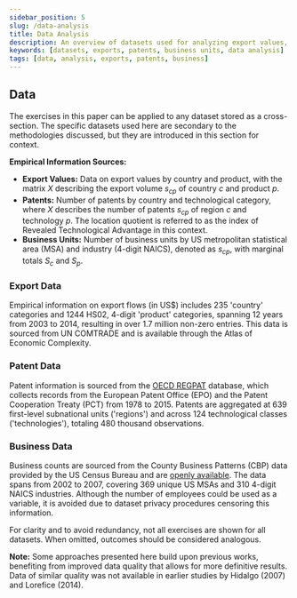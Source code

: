 ```yaml
---
sidebar_position: 5
slug: /data-analysis
title: Data Analysis
description: An overview of datasets used for analyzing export values, patents, and business units across various regions and industries.
keywords: [datasets, exports, patents, business units, data analysis]
tags: [data, analysis, exports, patents, business]
---
```


## Data

The exercises in this paper can be applied to any dataset stored as a cross-section. The specific datasets used here are secondary to the methodologies discussed, but they are introduced in this section for context.

**Empirical Information Sources:**

- **Export Values:** Data on export values by country and product, with the matrix $X$ describing the export volume $s_{cp}$ of country $c$ and product $p$.
- **Patents:** Number of patents by country and technological category, where $X$ describes the number of patents $s_{cp}$ of region $c$ and technology $p$. The location quotient is referred to as the index of Revealed Technological Advantage in this context.
- **Business Units:** Number of business units by US metropolitan statistical area (MSA) and industry (4-digit NAICS), denoted as $s_{cp}$, with marginal totals $S_c$ and $S_p$.

### Export Data

Empirical information on export flows (in US\$) includes 235 'country' categories and 1244 HS02, 4-digit 'product' categories, spanning 12 years from 2003 to 2014, resulting in over 1.7 million non-zero entries. This data is sourced from UN COMTRADE and is available through the Atlas of Economic Complexity.

### Patent Data

Patent information is sourced from the [OECD REGPAT](https://stats.oecd.org/oecdstat_metadata/showmetadata.ashx?dataset=pats_region) database, which collects records from the European Patent Office (EPO) and the Patent Cooperation Treaty (PCT) from 1978 to 2015. Patents are aggregated at 639 first-level subnational units ('regions') and across 124 technological classes ('technologies'), totaling 480 thousand observations.

### Business Data

Business counts are sourced from the County Business Patterns (CBP) data provided by the US Census Bureau and are [openly available](https://www.census.gov/programs-surveys/cbp/data/datasets.html). The data spans from 2002 to 2007, covering 369 unique US MSAs and 310 4-digit NAICS industries. Although the number of employees could be used as a variable, it is avoided due to dataset privacy procedures censoring this information.

For clarity and to avoid redundancy, not all exercises are shown for all datasets. When omitted, outcomes should be considered analogous.

**Note:** Some approaches presented here build upon previous works, benefiting from improved data quality that allows for more definitive results. Data of similar quality was not available in earlier studies by Hidalgo (2007) and Lorefice (2014).
